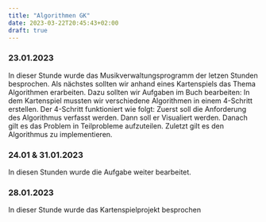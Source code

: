 ```yaml
---
title: "Algorithmen GK"
date: 2023-03-22T20:45:43+02:00
draft: true
---
```


### 23.01.2023

In dieser Stunde wurde das Musikverwaltungsprogramm der letzen Stunden besprochen. Als nächstes sollten wir anhand eines Kartenspiels das Thema Algorithmen erarbeiten. Dazu sollten wir Aufgaben im Buch bearbeiten: In dem Kartenspiel mussten wir verschiedene Algorithmen in einem 4-Schritt erstellen. Der 4-Schritt funktioniert wie folgt: Zuerst soll die Anforderung des Algorithmus verfasst werden. Dann soll er Visualiert werden. Danach gilt es das Problem in Teilprobleme aufzuteilen. Zuletzt gilt es den Algorithmus zu implementieren.

### 24.01 & 31.01.2023

In diesen Stunden wurde die Aufgabe weiter bearbeitet.

### 28.01.2023

In dieser Stunde wurde das Kartenspielprojekt besprochen

